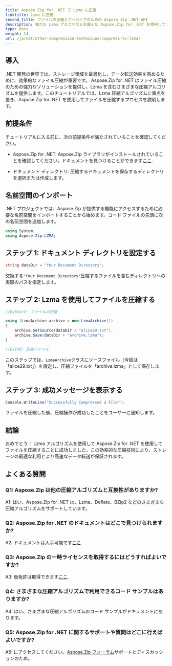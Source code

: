 ```yaml
---
title: Aspose.Zip for .NET で Lzma に圧縮
linktitle: Lzma に圧縮
second_title: ファイルの圧縮とアーカイブのための Aspose.Zip .NET API
description: 強力な Lzma アルゴリズムを備えた Aspose.Zip for .NET を使用してファイルを圧縮する方法を学びます。ストレージを最適化し、データ転送効率を簡単に高めます。
type: docs
weight: 14
url: /ja/net/other-compression-techniques/compress-to-lzma/
---
```

## 導入

.NET 開発の世界では、ストレージ領域を最適化し、データ転送効率を高めるために、効果的なファイル圧縮が重要です。 Aspose.Zip for .NET はファイル圧縮のための強力なソリューションを提供し、Lzma を含むさまざまな圧縮アルゴリズムを提供します。このチュートリアルでは、Lzma 圧縮アルゴリズムに重点を置き、Aspose.Zip for .NET を使用してファイルを圧縮するプロセスを説明します。

## 前提条件

チュートリアルに入る前に、次の前提条件が満たされていることを確認してください。

-  Aspose.Zip for .NET: Aspose.Zip ライブラリがインストールされていることを確認してください。ドキュメントを見つけることができます[ここ](https://reference.aspose.com/zip/net/).

- ドキュメント ディレクトリ: 圧縮するドキュメントを保存するディレクトリを選択または作成します。

## 名前空間のインポート

.NET プロジェクトでは、Aspose.Zip が提供する機能にアクセスするために必要な名前空間をインポートすることから始めます。コード ファイルの先頭に次の名前空間を追加します。

```csharp
using System;
using Aspose.Zip.LZMA;
```

## ステップ 1: ドキュメント ディレクトリを設定する

```csharp
string dataDir = "Your Document Directory";
```

交換する`"Your Document Directory"`圧縮するファイルを含むディレクトリへの実際のパスを指定します。

## ステップ 2: Lzma を使用してファイルを圧縮する

```csharp
//ExStart: ファイルの圧縮

using (LzmaArchive archive = new LzmaArchive())
{
    archive.SetSource(dataDir + "alice29.txt");
    archive.Save(dataDir + "archive.lzma");
}

//ExEnd: 圧縮ファイル
```

このステップでは、`LzmaArchive`クラスにソースファイル（今回は「alice29.txt」）を設定し、圧縮ファイルを「archive.lzma」として保存します。

## ステップ 3: 成功メッセージを表示する

```csharp
Console.WriteLine("Successfully Compressed a File");
```

ファイルを圧縮した後、圧縮操作が成功したことをユーザーに通知します。

## 結論

おめでとう！ Lzma アルゴリズムを使用して Aspose.Zip for .NET を使用してファイルを圧縮することに成功しました。この効率的な圧縮技術により、ストレージの最適な利用とより高速なデータ転送が保証されます。

## よくある質問

### Q1: Aspose.Zip は他の圧縮アルゴリズムと互換性がありますか?

A1: はい、Aspose.Zip for .NET は、Lzma、Deflate、BZip2 などのさまざまな圧縮アルゴリズムをサポートしています。

### Q2: Aspose.Zip for .NET のドキュメントはどこで見つけられますか?

 A2: ドキュメントは入手可能です[ここ](https://reference.aspose.com/zip/net/).

### Q3: Aspose.Zip の一時ライセンスを取得するにはどうすればよいですか?

 A3: 仮免許は取得できます[ここ](https://purchase.aspose.com/temporary-license/).

### Q4: さまざまな圧縮アルゴリズムで利用できるコード サンプルはありますか?

A4: はい、さまざまな圧縮アルゴリズムのコード サンプルがドキュメントにあります。

### Q5: Aspose.Zip for .NET に関するサポートや質問はどこに行えばよいですか?

 A5: にアクセスしてください。[Aspose.Zip フォーラム](https://forum.aspose.com/c/zip/37)サポートとディスカッションのため。